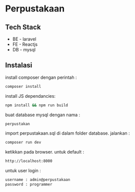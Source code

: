 # Perpustakaan

## Tech Stack
- BE - laravel
- FE - Reactjs
- DB - mysql

## Instalasi
install composer dengan perintah :

```bash
composer install

```
install JS dependancies:
```bash
npm install && npm run build
```

buat database mysql dengan nama :
```bash
perpustakan
```

import perpustakaan.sql di dalam folder database. jalankan :


```bash
composer run dev
```

ketikkan pada browser. untuk default :

```bash
http://localhost:8000
```

untuk user login :

```bash
username : admin@perpustakaan
password : programmer
```